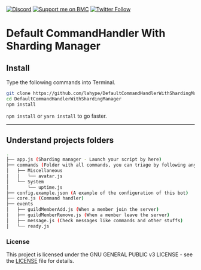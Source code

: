 [![Discord](https://img.shields.io/discord/367753345575944221?color=%237289DA&label=Join%20us&logo=Discord&logoColor=white&style=for-the-badge)](https://thomasbnt.fr/discord) [![Support me on BMC](https://img.shields.io/badge/Support%20me-☕-orange.svg?style=for-the-badge)](https://www.buymeacoffee.com/thomasbnt) [![Twitter Follow](https://img.shields.io/twitter/follow/Thomasbnt_?color=%231DA1F2&label=Follow%20me&logo=Twitter&style=for-the-badge)](https://twitter.com/Thomasbnt_)

# Default CommandHandler With Sharding Manager

## Install
Type the following commands into Terminal.

```bash
git clone https://github.com/lahype/DefaultCommandHandlerWithShardingManager.git
cd DefaultCommandHandlerWithShardingManager
npm install
```

`npm install` or `yarn install` to go faster.

---

## Understand projects folders

```bash
.
├── app.js (Sharding manager - Launch your script by here)
├── commands (Folder with all commands, you can triage by following any category)
│   ├── Miscellaneous
│   │   └── avatar.js
│   └── System
│       └── uptime.js
├── config.example.json (A example of the configuration of this bot)
├── core.js (Command handler)
├── events
│   ├── guildMemberAdd.js (When a member join the server)
│   ├── guildMemberRemove.js (When a member leave the server)
│   ├── message.js (Check messages like commands and other stuffs)
│   └── ready.js 
```

### License
This project is licensed under the GNU GENERAL PUBLIC v3 LICENSE - see the [LICENSE](LICENSE) file for details.
